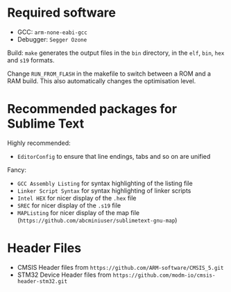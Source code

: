 Required software
=================

* GCC: `arm-none-eabi-gcc`
* Debugger: `Segger Ozone`

Build: `make` generates the output files in the `bin` directory, in the
`elf`, `bin`, `hex` and `s19` formats.

Change `RUN_FROM_FLASH` in the makefile to switch between a ROM and a RAM
build. This also automatically changes the optimisation level.

Recommended packages for Sublime Text
=====================================

Highly recommended:
* `EditorConfig` to ensure that line endings, tabs and so on are unified

Fancy:
* `GCC Assembly Listing` for syntax highlighting of the listing file
* `Linker Script Syntax` for syntax highlighting of linker scripts
* `Intel HEX` for nicer display of the `.hex` file
* `SREC` for nicer display of the `.s19` file
* `MAPListing` for nicer display of the map file (`https://github.com/abcminiuser/sublimetext-gnu-map`)

Header Files
============

* CMSIS Header files from `https://github.com/ARM-software/CMSIS_5.git`
* STM32 Device Header files from `https://github.com/modm-io/cmsis-header-stm32.git`
